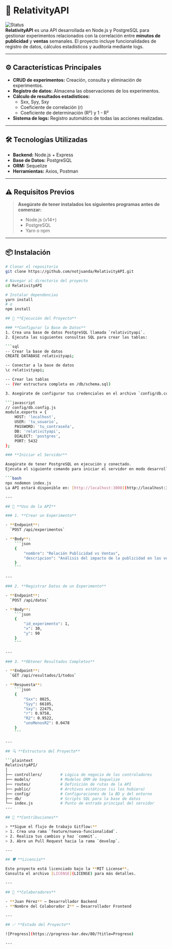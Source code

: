 # 🚀 RelativityAPI

![Status](https://img.shields.io/badge/Status-Active-brightgreen)  
**RelativityAPI** es una API desarrollada en Node.js y PostgreSQL para gestionar experimentos relacionados con la correlación entre **minutos de publicidad** y **ventas** semanales. El proyecto incluye funcionalidades de registro de datos, cálculos estadísticos y auditoría mediante logs.

---

## ⚙️ **Características Principales**

- **CRUD de experimentos:** Creación, consulta y eliminación de experimentos.
- **Registro de datos:** Almacena las observaciones de los experimentos.
- **Cálculo de resultados estadísticos:** 
  - Sxx, Syy, Sxy
  - Coeficiente de correlación (r)
  - Coeficiente de determinación (R²) y 1 - R²
- **Sistema de logs:** Registro automático de todas las acciones realizadas.

---

## 🛠️ **Tecnologías Utilizadas**

- **Backend:** Node.js + Express
- **Base de Datos:** PostgreSQL
- **ORM:** Sequelize
- **Herramientas:** Axios, Postman

---

## ⚠️ **Requisitos Previos**

> **Asegúrate de tener instalados los siguientes programas antes de comenzar:**
> - Node.js (v14+)
> - PostgreSQL
> - Yarn o npm

---

## 📦 **Instalación**

```bash
# Clonar el repositorio
git clone https://github.com/notjuanda/RelativityAPI.git

# Navegar al directorio del proyecto
cd RelativityAPI

# Instalar dependencias
yarn install
# o
npm install

## 🚀 **Ejecución del Proyecto**

### **Configurar la Base de Datos**
1. Crea una base de datos PostgreSQL llamada `relativityapi`.
2. Ejecuta las siguientes consultas SQL para crear las tablas:

```sql
-- Crear la base de datos
CREATE DATABASE relativityapi;

-- Conectar a la base de datos
\c relativityapi;

-- Crear las tablas
-- (Ver estructura completa en /db/schema.sql)

3. Asegúrate de configurar tus credenciales en el archivo `config/db.config.js`:

```javascript
// config/db.config.js
module.exports = {
    HOST: 'localhost',
    USER: 'tu_usuario',
    PASSWORD: 'tu_contraseña',
    DB: 'relativityapi',
    DIALECT: 'postgres',
    PORT: 5432
};

### **Iniciar el Servidor**

Asegúrate de tener PostgreSQL en ejecución y conectado.  
Ejecuta el siguiente comando para iniciar el servidor en modo desarrollo:

```bash
npx nodemon index.js
La API estará disponible en: [http://localhost:3000](http://localhost:3000)

---

## 📝 **Uso de la API**

### 1. **Crear un Experimento**

- **Endpoint**:  
  `POST /api/experimentos`

- **Body**:
    ```json
    {
        "nombre": "Relación Publicidad vs Ventas",
        "descripcion": "Análisis del impacto de la publicidad en las ventas."
    }
    ```

---

### 2. **Registrar Datos de un Experimento**

- **Endpoint**:  
  `POST /api/datos`

- **Body**:
    ```json
    {
        "id_experimento": 1,
        "x": 30,
        "y": 90
    }
    ```

---

### 3. **Obtener Resultados Completos**

- **Endpoint**:  
  `GET /api/resultados/1/todos`

- **Respuesta**:
    ```json
    {
        "Sxx": 8025,
        "Syy": 66105,
        "Sxy": 22475,
        "r": 0.9758,
        "R2": 0.9522,
        "unoMenosR2": 0.0478
    }
    ```

---

## 🔍 **Estructura del Proyecto**

```plaintext
RelativityAPI/
│
├── controllers/        # Lógica de negocio de los controladores
├── models/             # Modelos ORM de Sequelize
├── routes/             # Definición de rutas de la API
├── public/             # Archivos estáticos (si los hubiera)
├── config/             # Configuraciones de la BD y del entorno
├── db/                 # Scripts SQL para la base de datos
└── index.js            # Punto de entrada principal del servidor
---

## 📂 **Contribuciones**

> **Sigue el flujo de trabajo Gitflow:**
> 1. Crea una rama `feature/nueva-funcionalidad`.
> 2. Realiza tus cambios y haz `commit`.
> 3. Abre un Pull Request hacia la rama `develop`.

---

## 🛡️ **Licencia**

Este proyecto está licenciado bajo la **MIT License**.  
Consulta el archivo [LICENSE](LICENSE) para más detalles.

---

## 🤝 **Colaboradores**

- **Juan Pérez** – Desarrollador Backend  
- **Nombre del Colaborador 2** – Desarrollador Frontend  

---

## ✅ **Estado del Proyecto**

![Progress](https://progress-bar.dev/80/?title=Progreso)

---
